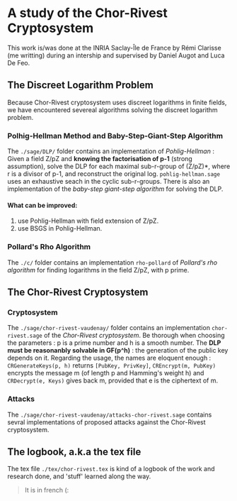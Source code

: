 # A study of the Chor-Rivest Cryptosystem

This work is/was done at the INRIA Saclay-Île de France by Rémi Clarisse (me writting) during an intership and supervised by Daniel Augot and Luca De Feo.

## The Discreet Logarithm Problem

Because Chor-Rivest cryptosystem uses discreet logarithms in finite fields, we have encountered severeal algorithms solving the discreet logarithm problem.

### Polhig-Hellman Method and Baby-Step-Giant-Step Algorithm

The `./sage/DLP/` folder contains an implementation of *Pohlig-Hellman* : Given a field Z/pZ and **knowing the factorisation of p-1** (strong assumption), solve the DLP for each maximal sub-r-group of (Z/pZ)\*, where r is a divisor of p-1, and reconstruct the original log. `pohlig-hellman.sage` uses an exhaustive seach in the cyclic sub-r-groups. There is also an implementation of the *baby-step giant-step algorithm* for solving the DLP.

#### What can be improved:

1. use Pohlig-Hellman with field extension of Z/pZ.
2. use BSGS in Pohlig-Hellman.

### Pollard's Rho Algorithm

The `./c/` folder contains an implementation `rho-pollard` of *Pollard's rho algorithm* for finding logarithms in the field Z/pZ, with p prime.

## The Chor-Rivest Cryptosystem

### Cryptosystem

The `./sage/chor-rivest-vaudenay/` folder contains an implementation `chor-rivest.sage` of the *Chor-Rivest cryptosystem*. Be thorough when choosing the parameters : p is a prime number and h is a smooth number. The **DLP must be reasonanbly solvable in GF(p^h)** : the generation of the public key depends on it. Regarding the usage, the names are eloquent enough : `CRGenerateKeys(p, h)` returns `[PubKey, PrivKey]`, `CREncrypt(m, PubKey)` encrypts the message m (of length p and Hamming's weight h) and `CRDecrypt(e, Keys)` gives back m, provided that e is the ciphertext of m.

### Attacks

The `./sage/chor-rivest-vaudenay/attacks-chor-rivest.sage` contains sevral implementations of proposed attacks against the Chor-Rivest cryptosystem.

## The logbook, a.k.a the tex file

The tex file `./tex/chor-rivest.tex` is kind of a logbook of the work and research done, and 'stuff' learned along the way.

> It is in french (:
